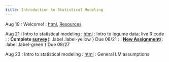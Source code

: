 ```yaml
---
title: Introduction to Statistical Modeling
---
```


Aug 19
: Welcome!
  : [html](https://jlacasa.github.io/stat705_fall2024/classes/day01_08192024), [Resources](https://jlacasa.github.io/stat705_fall2024/resources/)

Aug 21
: Intro to statistical modeling
  : [html](https://jlacasa.github.io/stat705_fall2024/classes/day02_08212024)
: Intro to legume data; live R code
: []()
  : **Complete [survey](https://forms.gle/Anv7f1uFUZDwoDsS9)**{: .label .label-yellow } Due 08/21
: []()
  : **[New Assignment](https://jlacasa.github.io/stat705_fall2024/assignments/hw1)**{: .label .label-green } Due 08/27

Aug 23
: Intro to statistical modeling 
  : [html](https://jlacasa.github.io/stat705_fall2024/classes/day03_08232024)
: General LM assumptions
